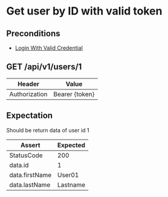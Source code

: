 # Get user by ID with valid token

## Preconditions
* [Login With Valid Credential](../common/login.md)

## GET /api/v1/users/1

| Header | Value |
| - | - |
| Authorization | Bearer {token} |

## Expectation

Should be return data of user id 1

| Assert | Expected |
| - | - |
| StatusCode | 200 |
| data.id | 1 |
| data.firstName | User01 |
| data.lastName | Lastname |




